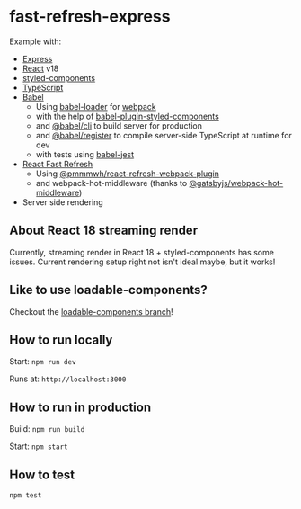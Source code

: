 # fast-refresh-express

Example with:

- [Express](https://expressjs.com/)
- [React](https://reactjs.org/) v18
- [styled-components](https://styled-components.com/)
- [TypeScript](https://www.typescriptlang.org/)
- [Babel](https://babeljs.io/)
  - Using [babel-loader](https://www.npmjs.com/package/babel-loader) for [webpack](https://webpack.js.org/)
  - with the help of [babel-plugin-styled-components](https://www.npmjs.com/package/babel-plugin-styled-components)
  - and [@babel/cli](https://www.npmjs.com/package/@babel/cli) to build server for production
  - and [@babel/register](https://www.npmjs.com/package/@babel/register) to compile server-side TypeScript at runtime for dev
  - with tests using [babel-jest](https://www.npmjs.com/package/babel-jest)
- [React Fast Refresh](https://www.npmjs.com/package/react-refresh)
  - Using [@pmmmwh/react-refresh-webpack-plugin](https://www.npmjs.com/package/@pmmmwh/react-refresh-webpack-plugin)
  - and webpack-hot-middleware (thanks to [@gatsbyjs/webpack-hot-middleware](https://www.npmjs.com/package/@gatsbyjs/webpack-hot-middleware))
- Server side rendering

## About React 18 streaming render

Currently, streaming render in React 18 + styled-components has some issues. Current rendering setup right not isn't ideal maybe, but it works!

## Like to use loadable-components?

Checkout the [loadable-components branch](https://github.com/adbutterfield/fast-refresh-express/tree/loadable-components)!

## How to run locally

Start: `npm run dev`

Runs at: `http://localhost:3000`

## How to run in production

Build: `npm run build`

Start: `npm start`

## How to test

`npm test`
